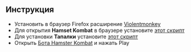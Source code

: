 ## Инструкция
- Установить в браузер Firefox расширение [Violentmonkey](https://addons.mozilla.org/ru/firefox/addon/violentmonkey/)
- Для открытия **Hamset Kombat** в браузере установите [этот скрипт](https://github.com/kibran4444/HamsterBot/raw/main/HamsterBot.js)
- Для установки **Тапалки** установите [этот скрипт](https://github.com/kibran4444/HamsterBot/raw/main/HamsterBot.js)
- Открыть [Бота Hamster Kombat](https://web.telegram.org/k/#@hamster_kombat_bot) и нажать Play




